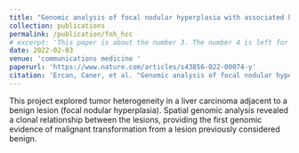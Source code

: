 ```yaml
---
title: "Genomic analysis of focal nodular hyperplasia with associated hepatocellular carcinoma"
collection: publications
permalink: /publication/fnh_hcc
# excerpt: 'This paper is about the number 3. The number 4 is left for future work.'
date: 2022-02-03
venue: 'communications medicine '
paperurl: 'https://www.nature.com/articles/s43856-022-00074-y'
citation: 'Ercan, Caner, et al. "Genomic analysis of focal nodular hyperplasia with associated hepatocellular carcinoma unveils its malignant potential: a case report." Communications medicine 2.1 (2022): 11.'
---
```


This project explored tumor heterogeneity in a liver carcinoma adjacent to a benign lesion (focal nodular hyperplasia). Spatial genomic analysis revealed a clonal relationship between the lesions, providing the first genomic evidence of malignant transformation from a lesion previously considered benign.

